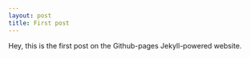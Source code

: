 ```yaml
---
layout: post
title: First post
---
```


Hey, this is the first post on the Github-pages Jekyll-powered website.
